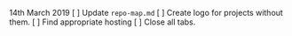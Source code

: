 14th March 2019
[ ] Update `repo-map.md`
[ ] Create logo for projects without them.
[ ] Find appropriate hosting
[ ] Close all tabs.
